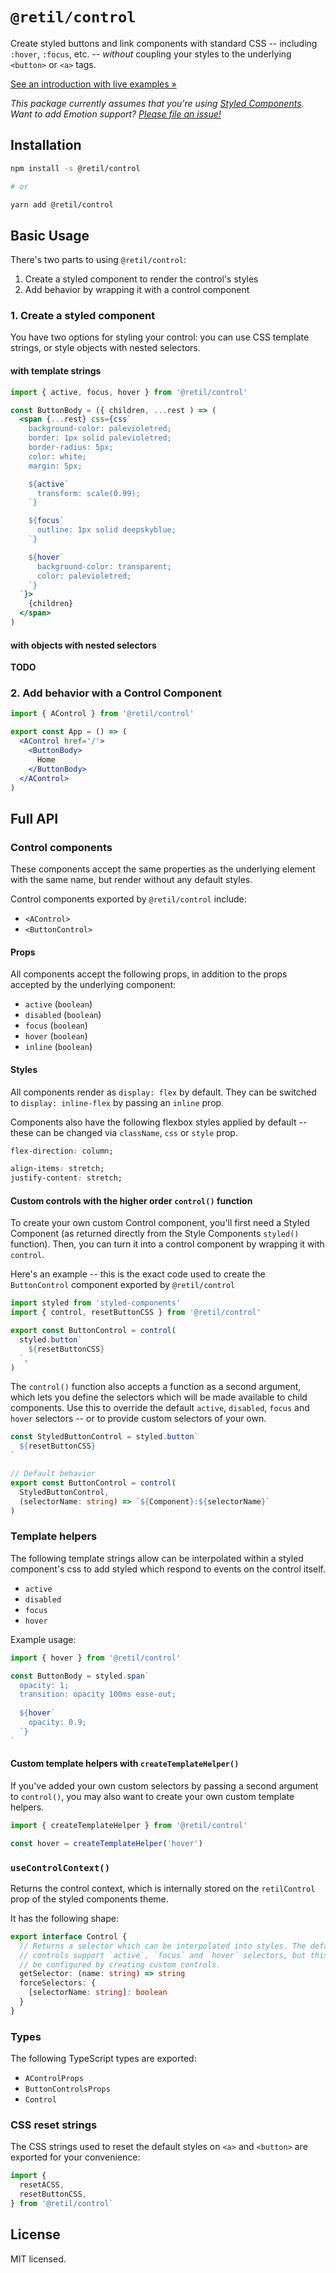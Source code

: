 `@retil/control`
================

Create styled buttons and link components with standard CSS -- including `:hover`, `:focus`, etc. -- *without* coupling your styles to the underlying `<button>` or `<a>` tags.

[See an introduction with live examples &raquo;](https://frontarm.com/james-k-nelson/decoupling-react-pseudo-styles/)

*This package currently assumes that you're using [Styled Components](https://styled-components.com/). Want to add Emotion support? [Please file an issue!](https://github.com/jamesknelson/retil)*


Installation
------------

```bash
npm install -s @retil/control

# or

yarn add @retil/control
```


Basic Usage
-----------

There's two parts to using `@retil/control`:

1. Create a styled component to render the control's styles
2. Add behavior by wrapping it with a control component


### 1. Create a styled component

You have two options for styling your control: you can use CSS template strings, or style objects with nested selectors.

#### with template strings

```jsx
import { active, focus, hover } from '@retil/control'

const ButtonBody = ({ children, ...rest ) => (
  <span {...rest} css={css`
    background-color: palevioletred;
    border: 1px solid palevioletred;
    border-radius: 5px;
    color: white;
    margin: 5px;

    ${active`
      transform: scale(0.99);
    `}

    ${focus`
      outline: 1px solid deepskyblue;
    `}

    ${hover`
      background-color: transparent;
      color: palevioletred;
    `}
  `}>
    {children}
  </span>
)
```

#### with objects with nested selectors

**TODO**

<!--
```js
import { controlStyles } from '@retil/control'

const ButtonBody = ({ children, ...rest ) => (
  <span {...rest} css={controlStyles({
    backgroundColor: {
      default: 'palevioletred',
      hover: 'transparent',
    },
    border: '1px solid palevioletred',
    borderRadius: 5,
    color: {
      default: 'white',
      hover: 'palevioletred',
    },
    margin: 5,
    outline: {
      focus: '1px solid deepskyblue',
    },
    transform: {
      active: 'scale(0.99)',
    }
  })}>
    {children}
  </span>
)
```
-->


### 2. Add behavior with a Control Component

```jsx
import { AControl } from '@retil/control'

export const App = () => (
  <AControl href='/'>
    <ButtonBody>
      Home
    </ButtonBody>
  </AControl>
)
```


Full API
--------

### Control components

These components accept the same properties as the underlying element with the same name, but render without any default styles.

Control components exported by `@retil/control` include:

- `<AControl>`
- `<ButtonControl>`

<!--

Link controls for popular routers are exported by separate modules:

- `<LinkControl>` <small>(@retil/control/navi)</small>
- `<LinkControl>` <small>(@retil/control/next)</small>
- `<LinkControl>` <small>(@retil/control/react-router)</small>

-->

#### Props

All components accept the following props, in addition to the props accepted by the underlying component:

- `active` (`boolean`)
- `disabled` (`boolean`)
- `focus` (`boolean`)
- `hover` (`boolean`)
- `inline` (`boolean`)

#### Styles

All components render as `display: flex` by default. They can be switched to `display: inline-flex` by passing an `inline` prop.

Components also have the following flexbox styles applied by default -- these can be changed via `className`, `css` or `style` prop.

```css
flex-direction: column;

align-items: stretch;
justify-content: stretch;
```


#### Custom controls with the higher order `control()` function

To create your own custom Control component, you'll first need a Styled Component (as returned directly from the Style Components `styled()` function). Then, you can turn it into a control component by wrapping it with `control`.

Here's an example -- this is the exact code used to create the `ButtonControl` component exported by `@retil/control`

```js
import styled from 'styled-components'
import { control, resetButtonCSS } from '@retil/control'

export const ButtonControl = control(
  styled.button`
    ${resetButtonCSS}
  `,
)
```

The `control()` function also accepts a function as a second argument, which lets you define the selectors which will be made available to child components. Use this to override the default `active`, `disabled`, `focus` and `hover` selectors -- or to provide custom selectors of your own.

```typescript
const StyledButtonControl = styled.button`
  ${resetButtonCSS}
`

// Default behavior
export const ButtonControl = control(
  StyledButtonControl,
  (selectorName: string) => `${Component}:${selectorName}`
)
```


### Template helpers

The following template strings allow can be interpolated within a styled component's css to add styled which respond to events on the control itself.

- `active`
- `disabled`
- `focus`
- `hover`

Example usage:

```js
import { hover } from '@retil/control'

const ButtonBody = styled.span`
  opacity: 1;
  transition: opacity 100ms ease-out;
  
  ${hover`
    opacity: 0.9;
  `}
`
```

#### Custom template helpers with `createTemplateHelper()`

If you've added your own custom selectors by passing a second argument to `control()`, you may also want to create your own custom template helpers.

```js
import { createTemplateHelper } from '@retil/control'

const hover = createTemplateHelper('hover')
```

<!--

### The `controlSx()` function

This function takes an object mapping CSS properties-to-named-selectors-to-values, and returns a function that can be passed to a Styled Components `css` prop.

For example:

```js
controlStyles({
  backgroundColor: {
    default: 'red',
    hover: 'white',
  },
  color: {
    default: 'white',
    hover: 'red',
  }
})

// returns 

(theme) => ({
  backgroundColor: 'red',
  color: 'white',
  '.parent:hover &': {
    backgroundColor: 'white',
    color: 'red',
  }
})
```

It also supports the more standard selectors-to-properties-to-values format, but you'll need to pass your selectors under a `selectors` object to prevent naming conflicts with CSS properties. For example:

```js
controlStyles({
  backgroundColor: 'red',
  color: 'white',
  selectors: {
    hover: {
      backgroundColor: 'white',
      color: 'red',
    }
  }
})
```

Naturally, both formats can be combined.

-->


### `useControlContext()`

Returns the control context, which is internally stored on the `retilControl` prop of the styled components theme.

It has the following shape:

```typescript
export interface Control {
  // Returns a selector which can be interpolated into styles. The default
  // controls support `active`, `focus` and `hover` selectors, but this can
  // be configured by creating custom controls.
  getSelector: (name: string) => string
  forceSelectors: {
    [selectorName: string]: boolean
  }
}
```


### Types

The following TypeScript types are exported:

- `AControlProps`
- `ButtonControlsProps`
- `Control`


### CSS reset strings

The CSS strings used to reset the default styles on `<a>` and `<button>` are exported for your convenience:

```js
import {
  resetACSS,
  resetButtonCSS,
} from '@retil/control`
```


License
-------

MIT licensed.
